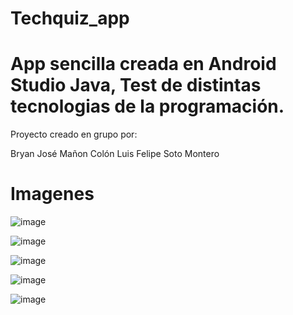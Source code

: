 # Techquiz_app

# App sencilla creada en Android Studio Java, Test de distintas tecnologias de la programación.
Proyecto creado en grupo por:

Bryan José Mañon Colón
Luis Felipe Soto Montero

# Imagenes 

![image](https://user-images.githubusercontent.com/80865397/219074477-0f9d22d0-2e7f-474d-83c1-7c18b87c04d1.png)

![image](https://user-images.githubusercontent.com/80865397/219075258-eb23147b-5962-4033-a0e1-213acb0fd5c4.png)

![image](https://user-images.githubusercontent.com/80865397/219075292-50cf8ff9-86c3-47d9-b495-e0b0d9e8dddd.png)

![image](https://user-images.githubusercontent.com/80865397/219075350-76e472b0-7301-4739-8ac6-9e01f83b833b.png)

![image](https://user-images.githubusercontent.com/80865397/219075384-0703d0cb-fd8d-484c-bf3a-5d65b8e8b389.png)



